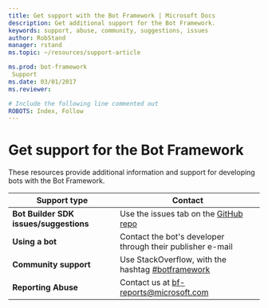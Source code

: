 ```yaml
---
title: Get support with the Bot Framework | Microsoft Docs
description: Get additional support for the Bot Framework.
keywords: support, abuse, community, suggestions, issues
author: RobStand
manager: rstand
ms.topic: ~/resources/support-article

ms.prod: bot-framework
 Support
ms.date: 03/01/2017
ms.reviewer:

# Include the following line commented out
ROBOTS: Index, Follow
---
```

# Get support for the Bot Framework
These resources provide additional information and support for developing bots with the Bot Framework.

|**Support type**                    | **Contact**                                                
|----------------------------|---------------------------------
|**Bot Builder SDK issues/suggestions**| Use the issues tab on the <a href="https://github.com/Microsoft/BotBuilder/" target="_blank">GitHub repo</a>
|**Using a bot** | Contact the bot's developer through their publisher e-mail                 
|**Community support** | Use StackOverflow, with the hashtag [#botframework](https://stackoverflow.com/questions/tagged/botframework)
|**Reporting Abuse**| Contact us at [bf-reports@microsoft.com](mailto://bf-reports@microsoft.com)
